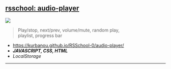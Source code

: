 ## [rsschool: audio-player](https://github.com/kurbanou/RSSchool-0/audio-player)

[<img src="https://kurbanou.github.io/RSSchool-0/audio-player/audio-player.jpg">](https://kurbanou.github.io/RSSchool-0/audio-player/)

> Play/stop, next/prev, volume/mute, random play,  
> playlist, progress bar

- https://kurbanou.github.io/RSSchool-0/audio-player/
- **_JAVASCRIPT, CSS, HTML_**
- _LocalStorage_

---
